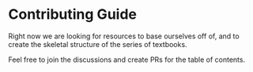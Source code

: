 # Contributing Guide

Right now we are looking for resources to base ourselves off of, and to create the skeletal structure of the series of textbooks.

Feel free to join the discussions and create PRs for the table of contents.